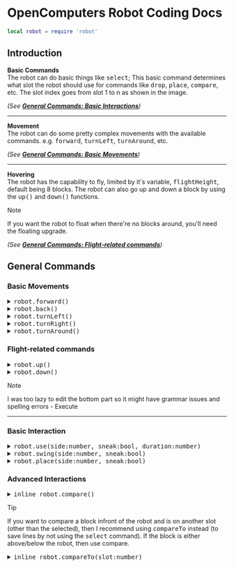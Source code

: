 # OpenComputers Robot Coding Docs
```lua
local robot = require 'robot'
```

## Introduction

**Basic Commands**<br>
The robot can do basic things like <kbd>select</kbd>; This basic command determines what slot the robot should use for commands like <kbd>drop</kbd>, <kbd>place</kbd>, <kbd>compare</kbd>, etc. The slot index goes from slot 1 to n as shown in the image. <br>

*(See [**General Commands: Basic Interactions**](https://github.com/AlsoGhostglowDev/Ghost-s-Trash-Bin/blob/main/docs/oc_robot.md#basic-interaction))*

---

**Movement**<br>
The robot can do some pretty complex movements with the available commands. e.g. <kbd>forward</kbd>, <kbd>turnLeft</kbd>, <kbd>turnAround</kbd>, etc.

*(See [**General Commands: Basic Movements**](https://github.com/AlsoGhostglowDev/Ghost-s-Trash-Bin/blob/main/docs/oc_robot.md#basic-movements))*

---

**Hovering**<br>
The robot has the capability to fly, limited by it's variable, <kbd>flightHeight</kbd>, default being 8 blocks. The robot can also go up and down a block by using the <kbd>up()</kbd> and <kbd>down()</kbd> functions. 

> [!NOTE]
> If you want the robot to float when there're no blocks around, you'll need the floating upgrade.

*(See [**General Commands: Flight-related commands**](https://github.com/AlsoGhostglowDev/Ghost-s-Trash-Bin/blob/main/docs/oc_robot.md#flight-related-commands))*

## General Commands
### Basic Movements
<details>
    <summary><kbd>robot.forward()</kbd></summary>
    This function moves the robot forward.
    **Returns**: `true` if the robot successfully moved, `nil` otherwise. If movement fails a secondary result will be returned describing why it failed, which will either be `impossible move`, `not enough energy` or the description of the obstacle as `robot.detect` would return.
</details>

<details>
    <summary><kbd>robot.back()</kbd></summary>
    Similarily to `robot.forward()`, but goes back.
</details>

<details>
    <summary><kbd>robot.turnLeft()</kbd></summary>
    This function simply makes the robot turn 90° to the left.
</details>

<details>
    <summary><kbd>robot.turnRight()</kbd></summary>
    This function simply makes the robot turn 90° to the right.
</details>

<details>
    <summary><kbd>robot.turnAround()</kbd></summary>
    This function simply makes the robot turn 180° to the right, essentially just making it run <kbd>robot.turnRight()</kbd> two times.
</details>

### Flight-related commands
<details>
    <summary><kbd>robot.up()</kbd></summary>
    Similarily to `robot.forward()`, this function makes the robot go up.
</details>

<details>
    <summary><kbd>robot.down()</code></kbd></summary>
    Similarily to `robot.forward()`, this function makes the robot go down.
</details>

> [!NOTE]
> I was too lazy to edit the bottom part so it might have grammar issues and spelling errors - Execute

---

### Basic Interaction
<details>
    <summary><kbd>robot.use(side:number, sneak:bool, duration:number)</kbd></summary>
    This function will make the robot use the item equipped, which is simply doing what <kbd>RCLick</kbd> does. <br>
    <br>
    <strong>Parameters</strong>
    <li><code>side</code>: If a value is passed, then the robot will try to only <kbd>RClick</kbd> the surface as specified; otherwise, the robot will try all possible sides. (Refer to <a href="https://ocdoc.cil.li/api:sides">Sides API</a>) </li> <i>(optional)</i> 
    <li><code>sneak</code>: If the value given is <kbd>true</kbd> then the robot will do <kbd>SHIFT + RClick</kbd>  else, it will do a normal <kbd>RClick</kbd>  </li> <i>(optional, false by default)</i> 
    <li><code>duration</code>: This parameter determines how long should the robot "hold" the <kbd>RClick</kbd> button. </li> <i>(optional, 0 by default)</i> 
    <br><br>
    <p style="color:red;">* <i> <span style="color:white;"> This command has an up/down function. (e.g. <kbd>useUp</kbd>, <kbd>useDown</kbd>) </span> </i> </p>
</details>

<details>
    <summary><kbd>robot.swing(side:number, sneak:bool)</kbd></summary>
    This function will make the robot mine/interact the item equipped, which is simply doing what <kbd>LCLick</kbd> does. <br>
    <br>
    <strong>Parameters</strong>
    <li><code>side</code>: If a value is passed, then the robot will try to only <kbd>LClick</kbd> the surface as specified; otherwise, the robot will try all possible sides. (Refer to <a href="https://ocdoc.cil.li/api:sides">Sides API</a>) </li> <i>(optional)</i> 
    <li><code>sneak</code>: If the value given is <kbd>true</kbd> then the robot will do <kbd>SHIFT + LClick</kbd> else, it will do a normal <kbd>LClick</kbd>  </li> <i>(optional, false by default)</i> 
    <p style="color:red;">* <i> <span style="color:white;"> This command has an up/down function. (e.g. <kbd>swingUp</kbd>, <kbd>swingDown</kbd>) </span> </i> </p>
</details>

<details>
    <summary><kbd>robot.place(side:number, sneak:bool)</kbd></summary>
    This function will simply make the robot place the block currently selected. (if possible) <br>
    <br>
    <strong>Parameters</strong>
    <li><code>side</code>: If a value is passed, then the robot will try to only place the block on the side specified; otherwise, the robot will try all possible sides. (Refer to <a href="https://ocdoc.cil.li/api:sides">Sides API</a>) </li> <i>(optional)</i> 
    <li><code>sneak</code>: If the value given is <kbd>true</kbd> then the robot will place the block whilst sneaking. Else, it will place it normally. </li> <i>(optional, false by default)</i> 
    <p style="color:red;">* <i> <span style="color:white;"> This command has an up/down function. (e.g. <kbd>placeUp</kbd>, <kbd>placeDown</kbd>) </span> </i> </p>
</details>

### Advanced Interactions
<details>
    <summary><kbd><kbd>inline</kbd> robot.compare()</kbd></summary>
    Compares the block infront <i>(or up/down)</i> of the robot to the item selected. Returns true if the block compared if the block compared is equal-to the item selected.   
    <p style="color:red;">* <i> <span style="color:white;"> This command has an up/down function. (e.g. <kbd>compareUp</kbd>, <kbd>compareDown</kbd>) </span> </i> </p>
    <b>Returns: </b> If the block compared is the same as the item selected.
</details>

> [!TIP]
> If you want to compare a block infront of the robot and is on another slot (other than the selected), then I recommend using <kbd>compareTo</kbd> instead (to save lines by not using the <kbd>select</kbd> command). If the block is either above/below the robot, then use compare.
<details>
    <summary><kbd><kbd>inline</kbd> robot.compareTo(slot:number)</kbd></summary>
    Compares the block infront of the robot to the item on the slot passed. Returns true if the block compared is equal-to the item slot passed.   
    <br><br>
    <b>Returns: </b> If the block compared is the same as the item in the slot passed.
</details>
